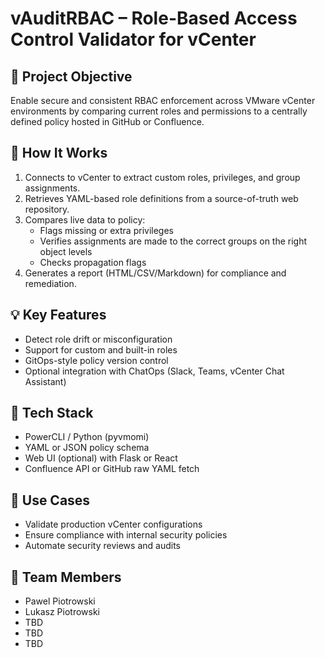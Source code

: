 # vAuditRBAC – Role-Based Access Control Validator for vCenter

## 🎯 Project Objective
Enable secure and consistent RBAC enforcement across VMware vCenter environments by comparing current roles and permissions to a centrally defined policy hosted in GitHub or Confluence.

## 🧱 How It Works
1. Connects to vCenter to extract custom roles, privileges, and group assignments.
2. Retrieves YAML-based role definitions from a source-of-truth web repository.
3. Compares live data to policy:
   - Flags missing or extra privileges
   - Verifies assignments are made to the correct groups on the right object levels
   - Checks propagation flags
4. Generates a report (HTML/CSV/Markdown) for compliance and remediation.

## 💡 Key Features
- Detect role drift or misconfiguration
- Support for custom and built-in roles
- GitOps-style policy version control
- Optional integration with ChatOps (Slack, Teams, vCenter Chat Assistant)

## 🔧 Tech Stack
- PowerCLI / Python (pyvmomi)
- YAML or JSON policy schema
- Web UI (optional) with Flask or React
- Confluence API or GitHub raw YAML fetch

## 🚀 Use Cases
- Validate production vCenter configurations
- Ensure compliance with internal security policies
- Automate security reviews and audits

## 🙌 Team Members
- Pawel Piotrowski
- Lukasz Piotrowski
- TBD
- TBD
- TBD

